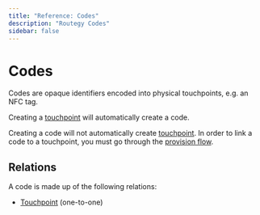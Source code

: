 ```yaml
---
title: "Reference: Codes"
description: "Routegy Codes"
sidebar: false
---
```


# Codes

Codes are opaque identifiers encoded into physical touchpoints, e.g. an NFC tag.

Creating a [touchpoint](/reference/touchpoints) will automatically create a code.

Creating a code will not automatically create [touchpoint](/reference/touchpoints). In order to link a code to a touchpoint, you must go through the [provision flow](/topic/provision-flow).

## Relations

A code is made up of the following relations:

* [Touchpoint](/reference/touchpoints) (one-to-one)
